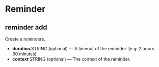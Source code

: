# Reminder

## reminder add

Create a reminders.

* **duration**:STRING (optional) — A timeout of the reminder. (e.g: 2 hours 30 minutes)
* **context**:STRING (optional) — The context of the reminder.
